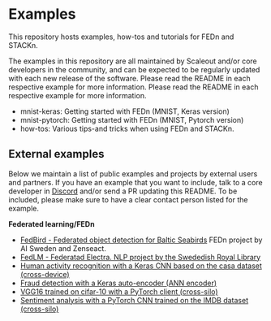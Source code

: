 # Examples

This repository hosts examples, how-tos and tutorials for FEDn and STACKn. 

The examples in this repository are all maintained by Scaleout and/or core developers in the community, and can be expected to be regularly updated with each new release of the software. Please read the README in each respective example for more information. Please read the README in each respective example for more information.

 - mnist-keras: Getting started with FEDn (MNIST, Keras version)
 - mnist-pytorch: Getting started with FEDn (MNIST, Pytorch version)
 - how-tos: Various tips-and tricks when using FEDn and STACKn. 


## External examples
Below we maintain a list of public examples and projects by external users and partners. If you have an example that you want to include, talk to a core developer in [Discord](https://discord.gg/CCRgjpMsVA) and/or send a PR updating this README. To be included, please make sure to have a clear contact person listed for the example. 

**Federated learning/FEDn**
- [FedBird - Federated object detection for Baltic Seabirds](https://github.com/aidotse/fedbird) FEDn project by AI Sweden and Zenseact. 
- [FedLM - Federatad Electra. NLP project by the Swededish Royal Library](https://github.com/Kungbib/fedLM) 
- [Human activity recognition with a Keras CNN based on the casa dataset (cross-device)](https://github.com/scaleoutsystems/FEDn-client-casa-keras)
- [Fraud detection with a Keras auto-encoder (ANN encoder)](https://github.com/scaleoutsystems/FEDn-client-fraud_keras)  
- [VGG16 trained on cifar-10 with a PyTorch client (cross-silo)](https://github.com/scaleoutsystems/FEDn-client-cifar10-pytorch) 
- [Sentiment analysis with a PyTorch CNN trained on the IMDB dataset (cross-silo)](https://github.com/scaleoutsystems/FEDn-client-imdb-pytorch.git) 
